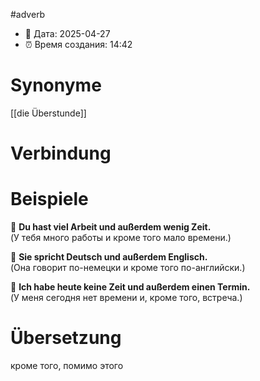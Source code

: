 #adverb
- 📍 Дата: 2025-04-27
- ⏰ Время создания: 14:42
# Synonyme
[[die Überstunde]]
# Verbindung 

# Beispiele
🔹 **Du hast viel Arbeit und außerdem wenig Zeit.**  
(У тебя много работы и кроме того мало времени.)

🔹 **Sie spricht Deutsch und außerdem Englisch.**  
(Она говорит по-немецки и кроме того по-английски.)

🔹 **Ich habe heute keine Zeit und außerdem einen Termin.**  
(У меня сегодня нет времени и, кроме того, встреча.)
# Übersetzung
кроме того, помимо этого